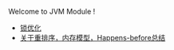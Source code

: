 Welcome to JVM Module !

- [锁优化](https://github.com/ljl1284537512/Autumn/blob/master/JVM/%E9%94%81%E4%BC%98%E5%8C%96.md)
- [关于重排序，内存模型，Happens-before总结]()
